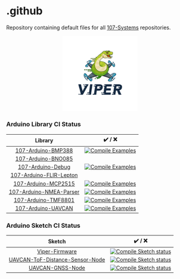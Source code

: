 .github
=======
Repository containing default files for all [107-Systems](https://107-systems.org/) repositories.

<p align="center">
  <a href="https://github.com/107-systems/Viper-Firmware"><img src="logo/viper.jpg" width="40%"></a>
</p>

### Arduino Library CI Status
| Library | ✔️ / ❌ |
|:-:|:-:|
| [107-Arduino-BMP388](https://github.com/107-systems/107-Arduino-BMP388) | [![Compile Examples](https://github.com/107-systems/107-Arduino-BMP388/workflows/Compile%20Examples/badge.svg)](https://github.com/107-systems/107-Arduino-BMP388/actions?workflow=Compile+Examples) |
| [107-Arduino-BNO085](https://github.com/107-systems/107-Arduino-BNO085) | |
| [107-Arduino-Debug](https://github.com/107-systems/107-Arduino-Debug) | [![Compile Examples](https://github.com/107-systems/107-Arduino-Debug/workflows/Compile%20Examples/badge.svg)](https://github.com/107-systems/107-Arduino-Debug/actions?workflow=Compile+Examples) |
| [107-Arduino-FLIR-Lepton](https://github.com/107-systems/107-Arduino-FLIR-Lepton) | |
| [107-Arduino-MCP2515](https://github.com/107-systems/107-Arduino-MCP2515) | [![Compile Examples](https://github.com/107-systems/107-Arduino-MCP2515/workflows/Compile%20Examples/badge.svg)](https://github.com/107-systems/107-Arduino-MCP2515/actions?workflow=Compile+Examples) |
| [107-Arduino-NMEA-Parser](https://github.com/107-systems/107-Arduino-NMEA-Parser) | [![Compile Examples](https://github.com/107-systems/107-Arduino-NMEA-Parser/workflows/Compile%20Examples/badge.svg)](https://github.com/107-systems/107-Arduino-NMEA-Parser/actions?workflow=Compile+Examples) |
| [107-Arduino-TMF8801](https://github.com/107-systems/107-Arduino-TMF8801) | [![Compile Examples](https://github.com/107-systems/107-Arduino-TMF8801/workflows/Compile%20Examples/badge.svg)](https://github.com/107-systems/107-Arduino-TMF8801/actions?workflow=Compile+Examples) |
| [107-Arduino-UAVCAN](https://github.com/107-systems/107-Arduino-UAVCAN) | [![Compile Examples](https://github.com/107-systems/107-Arduino-UAVCAN/workflows/Compile%20Examples/badge.svg)](https://github.com/107-systems/107-Arduino-UAVCAN/actions?workflow=Compile+Examples) |

### Arduino Sketch CI Status
| Sketch | ✔️ / ❌ |
|:-:|:-:|
| [Viper-Firmware](https://github.com/107-systems/Viper-Firmware) | [![Compile Sketch status](https://github.com/107-systems/Viper-Firmware/workflows/Compile%20Sketch/badge.svg)](https://github.com/107-systems/Viper-Firmware/actions?workflow=Compile+Sketch) |
| [UAVCAN-ToF-Distance-Sensor-Node](https://github.com/107-systems/UAVCAN-ToF-Distance-Sensor-Node) | [![Compile Sketch status](https://github.com/107-systems/UAVCAN-ToF-Distance-Sensor-Node/workflows/Compile%20Sketch/badge.svg)](https://github.com/107-systems/UAVCAN-ToF-Distance-Sensor-Node/actions?workflow=Compile+Sketch) |
| [UAVCAN-GNSS-Node](https://github.com/107-systems/UAVCAN-GNSS-Node) | [![Compile Sketch status](https://github.com/107-systems/UAVCAN-GNSS-Node/workflows/Compile%20Sketch/badge.svg)](https://github.com/107-systems/UAVCAN-GNSS-Node/actions?workflow=Compile+Sketch) |
